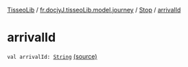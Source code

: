 [TisseoLib](../../index.md) / [fr.docjyJ.tisseoLib.model.journey](../index.md) / [Stop](index.md) / [arrivalId](./arrival-id.md)

# arrivalId

`val arrivalId: `[`String`](https://kotlinlang.org/api/latest/jvm/stdlib/kotlin/-string/index.html) [(source)](https://github.com/docjyJ/TisseoLib/tree/master/src/main/kotlin/fr/docjyJ/tisseoLib/model/journey/Stop.kt#L9)
